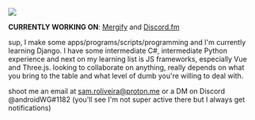 ![](https://komarev.com/ghpvc/?username=androidwg&label=you%27re%20visitor%20%23&color=red)

**CURRENTLY WORKING ON**: [Mergify](https://github.com/androidWG/Mergify) and [Discord.fm](https://github.com/androidWG/Discord.fm)

sup, I make some apps/programs/scripts/programming and I'm currently learning Django. I have some intermediate C#, intermediate Python experience and next on my learning list is JS frameworks, especially Vue and Three.js. looking to collaborate on anything, really depends on what you bring to the table and what level of dumb you're willing to deal with.

shoot me an email at sam.roliveira@proton.me or a DM on Discord @androidWG#1182 (you'll see I'm not super active there but I always get notifications)
